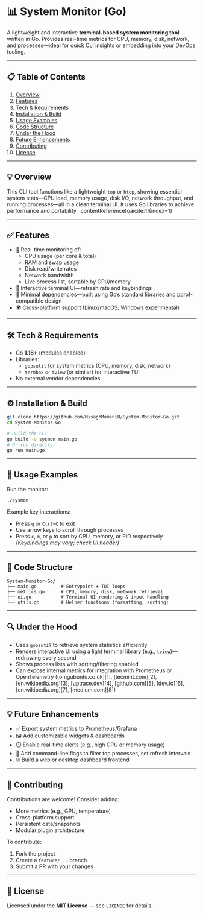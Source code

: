 # 📊 System Monitor (Go)

A lightweight and interactive **terminal-based system monitoring tool** written in Go. Provides real-time metrics for CPU, memory, disk, network, and processes—ideal for quick CLI insights or embedding into your DevOps tooling.

---

## 📋 Table of Contents

1. [Overview](#overview)  
2. [Features](#features)  
3. [Tech & Requirements](#tech--requirements)  
4. [Installation & Build](#installation--build)  
5. [Usage Examples](#usage-examples)  
6. [Code Structure](#code-structure)  
7. [Under the Hood](#under-the-hood)  
8. [Future Enhancements](#future-enhancements)  
9. [Contributing](#contributing)  
10. [License](#license)

---

## 💡 Overview

This CLI tool functions like a lightweight `top` or `htop`, showing essential system stats—CPU load, memory usage, disk I/O, network throughput, and running processes—all in a clean terminal UI. It uses Go libraries to achieve performance and portability. :contentReference[oaicite:1]{index=1}

---

## ✅ Features

- 🧠 Real-time monitoring of:
  - CPU usage (per core & total)  
  - RAM and swap usage  
  - Disk read/write rates  
  - Network bandwidth  
  - Live process list, sortable by CPU/memory  
- 🎨 Interactive terminal UI—refresh rate and keybindings  
- 🔁 Minimal dependencies—built using Go’s standard libraries and pprof-compatible design  
- 🌍 Cross-platform support (Linux/macOS; Windows experimental)

---

## 🛠️ Tech & Requirements

- Go **1.18+** (modules enabled)  
- Libraries:
  - `gopsutil` for system metrics (CPU, memory, disk, network)  
  - `termbox` or `tview` (or similar) for interactive TUI  
- No external vendor dependencies

---

## ⚙️ Installation & Build

```bash
git clone https://github.com/MisaghMomeniB/System-Monitor-Go.git
cd System-Monitor-Go

# Build the CLI
go build -o sysmon main.go
# Or run directly:
go run main.go
````

---

## 🚀 Usage Examples

Run the monitor:

```bash
./sysmon
```

Example key interactions:

* Press `q` or `Ctrl+C` to exit
* Use arrow keys to scroll through processes
* Press `c`, `m`, or `p` to sort by CPU, memory, or PID respectively
  *(Keybindings may vary; check UI header)*

---

## 📁 Code Structure

```
System-Monitor-Go/
├── main.go         # Entrypoint + TUI loops
├── metrics.go      # CPU, memory, disk, network retrieval
├── ui.go           # Terminal UI rendering & input handling
└── utils.go        # Helper functions (formatting, sorting)
```

---

## 🔍 Under the Hood

* Uses `gopsutil` to retrieve system statistics efficiently
* Renders interactive UI using a light terminal library (e.g., `tview`)—redrawing every second
* Shows process lists with sorting/filtering enabled
* Can expose internal metrics for integration with Prometheus or OpenTelemetry ([omgubuntu.co.uk][1], [tecmint.com][2], [en.wikipedia.org][3], [uptrace.dev][4], [github.com][5], [dev.to][6], [en.wikipedia.org][7], [medium.com][8])

---

## 💡 Future Enhancements

* ✅ Export system metrics to Prometheus/Grafana
* 🖼️ Add customizable widgets & dashboards
* ⏱️ Enable real-time alerts (e.g., high CPU or memory usage)
* 🧭 Add command-line flags to filter top processes, set refresh intervals
* 🌐 Build a web or desktop dashboard frontend

---

## 🤝 Contributing

Contributions are welcome! Consider adding:

* More metrics (e.g., GPU, temperature)
* Cross-platform support
* Persistent data/snapshots
* Modular plugin architecture

To contribute:

1. Fork the project
2. Create a `feature/...` branch
3. Submit a PR with your changes

---

## 📄 License

Licensed under the **MIT License** — see `LICENSE` for details.
